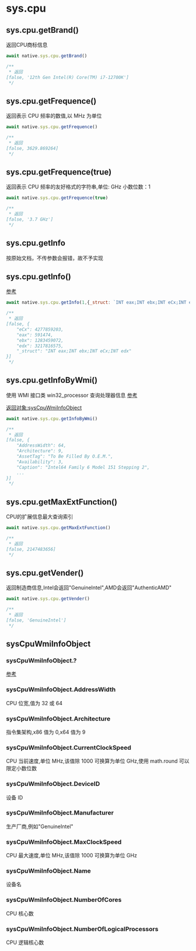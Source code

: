 # sys.cpu

## sys.cpu.getBrand()
返回CPU商标信息

``` js
await native.sys.cpu.getBrand()

/**
 * 返回
[false, '12th Gen Intel(R) Core(TM) i7-12700K']
 */
```

## sys.cpu.getFrequence()
返回表示 CPU 频率的数值,以 MHz 为单位

``` js
await native.sys.cpu.getFrequence()

/**
 * 返回
[false, 3629.869264]
 */
```

## sys.cpu.getFrequence(true) 
返回表示 CPU 频率的友好格式的字符串,单位: GHz 小数位数：1

``` js
await native.sys.cpu.getFrequence(true)

/**
 * 返回
[false, '3.7 GHz']
 */
```

## sys.cpu.getInfo
按原始文档，不传参数会报错，故不予实现

## sys.cpu.getInfo() 
[参考](https://bbs.aardio.com/doc/reference/libraries/kernel/raw/datatype.html)

``` js
await native.sys.cpu.getInfo(1,{_struct: `INT eax;INT ebx;INT eCx;INT edx`})

/**
 * 返回
[false, {
    "eCx": 4277859203,
    "eax": 591474,
    "ebx": 1283459072,
    "edx": 3217816575,
    "_struct": "INT eax;INT ebx;INT eCx;INT edx"
}]
 */
```

## sys.cpu.getInfoByWmi() 
使用 WMI 接口类 win32_processor 查询处理器信息  [参考](https://docs.microsoft.com/en-us/windows/win32/cimwin32prov/win32-processor)
  
[返回对象:sysCpuWmiInfoObject](#syscpuwmiinfoobject)

``` js
await native.sys.cpu.getInfoByWmi()

/**
 * 返回
[false, {
    "AddressWidth": 64,
    "Architecture": 9,
    "AssetTag": "To Be Filled By O.E.M.",
    "Availability": 3,
    "Caption": "Intel64 Family 6 Model 151 Stepping 2",
    ...
}]
 */
```

## sys.cpu.getMaxExtFunction() 
CPU的扩展信息最大查询索引

``` js
await native.sys.cpu.getMaxExtFunction()

/**
 * 返回
[false, 2147483656]
 */
```

## sys.cpu.getVender() 
返回制造商信息,Intel会返回"GenuineIntel",AMD会返回"AuthenticAMD"

``` js
await native.sys.cpu.getVender()

/**
 * 返回
[false, 'GenuineIntel']
 */
```

## sysCpuWmiInfoObject

### sysCpuWmiInfoObject.? 
 [参考](https://docs.microsoft.com/en-us/windows/win32/cimwin32prov/win32-processor)

### sysCpuWmiInfoObject.AddressWidth 
 CPU 位宽,值为 32 或 64

### sysCpuWmiInfoObject.Architecture 
 指令集架构,x86 值为 0,x64 值为 9

### sysCpuWmiInfoObject.CurrentClockSpeed 
 CPU 当前速度,单位 MHz,该值除 1000 可换算为单位 GHz,使用 math.round 可以限定小数位数

### sysCpuWmiInfoObject.DeviceID 
 设备 ID

### sysCpuWmiInfoObject.Manufacturer 
 生产厂商,例如"GenuineIntel"

### sysCpuWmiInfoObject.MaxClockSpeed 
 CPU 最大速度,单位 MHz,该值除 1000 可换算为单位 GHz

### sysCpuWmiInfoObject.Name 
 设备名

### sysCpuWmiInfoObject.NumberOfCores 
 CPU 核心数

### sysCpuWmiInfoObject.NumberOfLogicalProcessors 
 CPU 逻辑核心数
